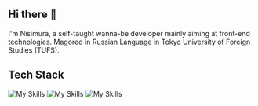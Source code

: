 ## Hi there 👋
I'm Nisimura, a self-taught wanna-be developer mainly aiming at front-end technologies. Magored in Russian Language in Tokyo University of Foreign Studies (TUFS).

## Tech Stack
![My Skills](https://skillicons.dev/icons?i=ts,js,html,css&theme=dark&perline=4)
![My Skills](https://skillicons.dev/icons?i=react,nextjs,nodejs,electron&theme=dark&perline=4)
![My Skills](https://skillicons.dev/icons?i=prisma,postgres,mongodb&theme=dark&perline=4)


